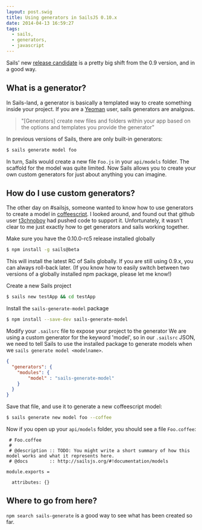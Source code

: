 ```yaml
---
layout: post.swig
title: Using generators in SailsJS 0.10.x
date: 2014-04-13 16:59:27
tags:
  - sails,
  - generators,
  - javascript
---
```


Sails' new [release candidate](https://github.com/balderdashy/sails/tree/v0.10.0-rc5) is a pretty big shift from the 0.9 version, and in a good way.

## What is a generator?
In Sails-land, a generator is basically a templated way to create something inside your project. If you are a [Yeoman](http://yeoman.io) user, sails generators are analgous.
> "[Generators] create new files and folders within your app based on the options and templates you provide the generator"

In previous versions of Sails, there are only built-in generators:
```bash
$ sails generate model foo
```
In turn, Sails would create a new file `Foo.js` in your `api/models` folder. The scaffold for the model was quite limited. Now Sails allows you to create your own custom generators for just about anything you can imagine.

## How do I use custom generators?
The other day on #sailsjs, someone wanted to know how to use generators to create a model in [coffeescript](http://coffeescript.org/). I looked around, and found out that github user [t3chnoboy](https://github.com/t3chnoboy) had pushed code to support it. Unfortunately, it wasn't clear to me just exactly how to get generators and sails working together.

Make sure you have the 0.10.0-rc5 release installed globally
```bash
$ npm install -g sails@beta
```
This will install the latest RC of Sails globally. If you are still using 0.9.x, you can always roll-back later. (If you know how to easily switch between two versions of a globally installed npm package, please let me know!)

Create a new Sails project
```bash
$ sails new testApp && cd testApp
```

Install the `sails-generate-model` package
```bash
$ npm install --save-dev sails-generate-model
```

Modify your `.sailsrc` file to expose your project to the generator
We are using a custom generator for the keyword 'model', so in our `.sailsrc` JSON, we need to tell Sails to use the installed package to generate models when we `sails generate model <modelname>`.
```json
{
  "generators": {
    "modules": {
    	"model" : "sails-generate-model"
    }
  }
}
```

Save that file, and use it to generate a new coffeescript model:
```bash
$ sails generate new model foo --coffee
```
Now if you open up your `api/models` folder, you should see a file `Foo.coffee`:
```
 # Foo.coffee
 #
 # @description :: TODO: You might write a short summary of how this model works and what it represents here.
 # @docs        :: http://sailsjs.org/#!documentation/models

module.exports =

  attributes: {}

```
## Where to go from here?
`npm search sails-generate` is a good way to see what has been created so far.
